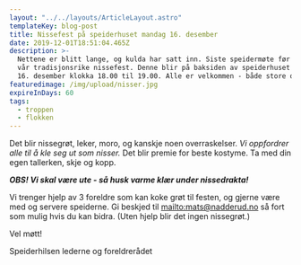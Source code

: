 ```yaml
---
layout: "../../layouts/ArticleLayout.astro"
templateKey: blog-post
title: Nissefest på speiderhuset mandag 16. desember
date: 2019-12-01T18:51:04.465Z
description: >-
  Nettene er blitt lange, og kulda har satt inn. Siste speidermøte før jul er
  vår tradisjonsrike nissefest. Denne blir på baksiden av speiderhuset mandag
  16. desember klokka 18.00 til 19.00. Alle er velkommen - både store og små!
featuredimage: /img/upload/nisser.jpg
expireInDays: 60
tags:
  - troppen
  - flokken
---
```


Det blir nissegrøt, leker, moro, og kanskje noen overraskelser. _Vi oppfordrer alle til å kle seg ut som nisser._ Det blir premie for beste kostyme. Ta med din egen tallerken, skje og kopp.

_**OBS! Vi skal være ute - så husk varme klær under nissedrakta!**_

Vi trenger hjelp av 3 foreldre som kan koke grøt til festen, og gjerne være med og servere speiderne. Gi beskjed til <mailto:mats@nadderud.no> så fort som mulig hvis du kan bidra. (Uten hjelp blir det ingen nissegrøt.)

Vel møtt!

Speiderhilsen lederne og foreldrerådet

